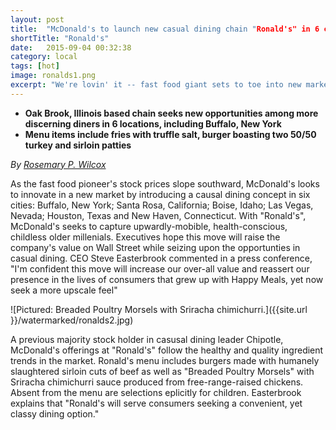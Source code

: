 ```yaml
---
layout: post
title:  "McDonald's to launch new casual dining chain "Ronald's" in 6 cities"
shortTitle: "Ronald's"
date:   2015-09-04 00:32:38
category: local
tags: [hot]
image: ronalds1.png
excerpt: "We're lovin' it -- fast food giant sets to toe into new market with casual dining concept "Ronald's""
---
```


- __Oak Brook, Illinois based chain seeks new opportunities among more discerning diners in 6 locations, including Buffalo, New York__
- __Menu items include fries with truffle salt, burger boasting two 50/50 turkey and sirloin patties__

*By [Rosemary P. Wilcox](http://google.com)*

As the fast food pioneer's stock prices slope southward, McDonald's looks to innovate in a new market by introducing a causal dining concept in six cities: Buffalo, New York; Santa Rosa, California; Boise, Idaho; Las Vegas, Nevada; Houston, Texas and New Haven, Connecticut. With "Ronald's", McDonald's seeks to capture upwardly-mobible, health-conscious, childless older millenials. Executives hope this move will raise the company's value on Wall Street while seizing upon the opportunties in casual dining. CEO Steve Easterbrook commented in a press conference, "I'm confident this move will increase our over-all value and reassert our presence in the lives of consumers that grew up with Happy Meals, yet now seek a more upscale feel"


![Pictured: Breaded Poultry Morsels with Sriracha chimichurri.]({{site.url }}/watermarked/ronalds2.jpg)

A previous majority stock holder in casusal dining leader Chipotle, McDonald's offerings at "Ronald's" follow the healthy and quality ingredient trends in the market.  Ronald's menu includes burgers made with humanely slaughtered sirloin cuts of beef as well as "Breaded Poultry Morsels" with Sriracha chimichurri sauce produced from free-range-raised chickens. Absent from the menu are selections eplicitly for children.  Easterbrook explains that "Ronald's will serve consumers seeking a convenient, yet classy dining option." 




 
